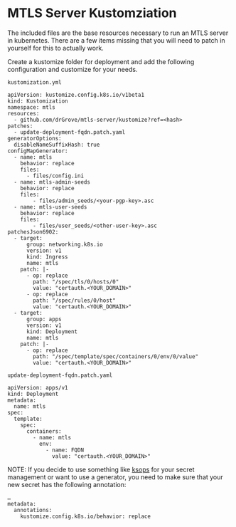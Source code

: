 # MTLS Server Kustomziation

The included files are the base resources necessary to run an MTLS server in kubernetes. There are a few items missing
that you will need to patch in yourself for this to actually work.

Create a kustomize folder for deployment and add the following configuration and customize for your needs.

`kustomization.yml`
```
apiVersion: kustomize.config.k8s.io/v1beta1
kind: Kustomization
namespace: mtls
resources:
  - github.com/drGrove/mtls-server/kustomize?ref=<hash>
patches:
  - update-deployment-fqdn.patch.yaml
generatorOptions:
  disableNameSuffixHash: true
configMapGenerator:
  - name: mtls
    behavior: replace
    files:
      - files/config.ini
  - name: mtls-admin-seeds
    behavior: replace
    files:
        - files/admin_seeds/<your-pgp-key>.asc
  - name: mtls-user-seeds
    behavior: replace
    files:
        - files/user_seeds/<other-user-key>.asc
patchesJson6902:
  - target:
      group: networking.k8s.io
      version: v1
      kind: Ingress
      name: mtls
    patch: |-
      - op: replace
        path: "/spec/tls/0/hosts/0"
        value: "certauth.<YOUR_DOMAIN>"
      - op: replace
        path: "/spec/rules/0/host"
        value: "certauth.<YOUR_DOMAIN>"
  - target:
      group: apps
      version: v1
      kind: Deployment
      name: mtls
    patch: |-
      - op: replace
        path: "/spec/template/spec/containers/0/env/0/value"
        value: "certauth.<YOUR_DOMAIN>"
```

`update-deployment-fqdn.patch.yaml`
```
apiVersion: apps/v1
kind: Deployment
metadata:
  name: mtls
spec:
  template:
    spec:
      containers:
        - name: mtls
          env:
            - name: FQDN
              value: "certauth.<YOUR_DOMAIN>"
```

NOTE: If you decide to use something like [ksops][ksops] for your secret management or want to use a generator, you need
to make sure that your new secret has the following annotation:

```
…
metadata:
  annotations:
    kustomize.config.k8s.io/behavior: replace
```

[ksops]: https://github.com/viaduct-ai/kustomize-sops

